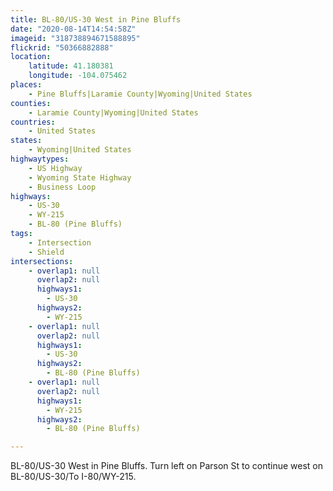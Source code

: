 ```yaml
---
title: BL-80/US-30 West in Pine Bluffs
date: "2020-08-14T14:54:58Z"
imageid: "318738894671588895"
flickrid: "50366882888"
location:
    latitude: 41.180381
    longitude: -104.075462
places:
    - Pine Bluffs|Laramie County|Wyoming|United States
counties:
    - Laramie County|Wyoming|United States
countries:
    - United States
states:
    - Wyoming|United States
highwaytypes:
    - US Highway
    - Wyoming State Highway
    - Business Loop
highways:
    - US-30
    - WY-215
    - BL-80 (Pine Bluffs)
tags:
    - Intersection
    - Shield
intersections:
    - overlap1: null
      overlap2: null
      highways1:
        - US-30
      highways2:
        - WY-215
    - overlap1: null
      overlap2: null
      highways1:
        - US-30
      highways2:
        - BL-80 (Pine Bluffs)
    - overlap1: null
      overlap2: null
      highways1:
        - WY-215
      highways2:
        - BL-80 (Pine Bluffs)

---
```

BL-80/US-30 West in Pine Bluffs.  Turn left on Parson St to continue west on BL-80/US-30/To I-80/WY-215.